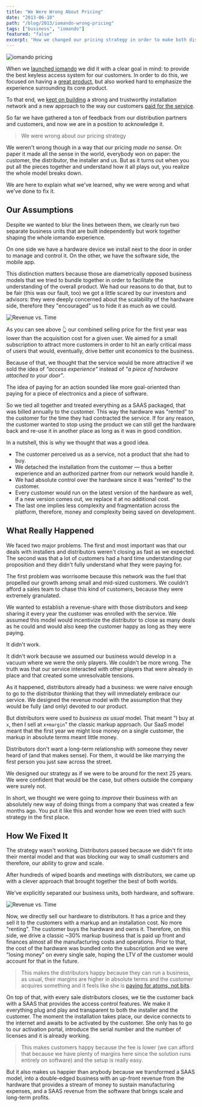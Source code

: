 ```yaml
---
title: "We Were Wrong About Pricing"
date: "2013-06-10"
path: "/blog/2013/iomando-wrong-pricing"
tags: ["business", "iomando"]
featured: "false"
excerpt: "How we changed our pricing strategy in order to make both distributors and customers happy, yet also create a business along the way."
---
```


![iomando pricing](./iomando-pricing.jpg "An early pricing slide taken from an old catalogue")

When we [launched iomando](/blog/2013/iomando-10) we did it with a clear goal in mind: to provide the best keyless access system for our customers. In order to do this, we focused on having a [great product](/blog/2013/iomando-cellular), but also worked hard to emphasize the experience surrounding its core product.

To that end, we [kept on building](/blog/2013/iomando-11) a strong and trustworthy installation network and a new approach to the way our customers [paid for the service](/blog/2013/services-and-subscriptions).

So far we have gathered a ton of feedback from our distribution partners and customers, and now we are in a position to acknowledge it.

> We were wrong about our pricing strategy

We weren't wrong though in a way that our pricing *made no sense*. On paper it made all the sense in the world, everybody won on paper: the customer, the distributor, the installer and us. But as it turns out when you put all the pieces together and understand how it all plays out, you realize the whole model breaks down.

We are here to explain what we've learned, why we were wrong and what we've done to fix it.


## Our Assumptions
Despite we wanted to blur the lines between them, we clearly run two separate business units that are built independently but work together shaping the whole iomando experience.

On one side we have a hardware device we install next to the door in order to manage and control it. On the other, we have the software side, the mobile app.

This distinction matters because those are diametrically opposed business models that we tried to bundle together in order to facilitate the understanding of the overall product. We had our reasons to do that, but to be fair (this was our fault, too) we got a little scared by our investors and advisors: they were deeply concerned about the scalability of the hardware side, therefore they "encouraged" us to hide it as much as we could.

![Revenue vs. Time](./revenue-time-graph-1.jpg "Our combined selling price for the first year was lower than the acquisition cost for a given user")

As you can see above 👆 our combined selling price for the first year was lower than the acquisition cost for a given user. We aimed for a small subscription to attract more customers in order to hit an early critical mass of users that would, eventually, drive better unit economics to the business.

Because of that, we thought that the service would be more attractive if we sold the idea of *"access experience"* instead of *"a piece of hardware attached to your door"*.

The idea of paying for an action sounded like more goal-oriented than paying for a piece of electronics and a piece of software.

So we tied all together and treated everything as a SAAS packaged, that was billed annually to the customer. This way the hardware was "rented" to the customer for the time they had contracted the service. If for any reason, the customer wanted to stop using the product we can still get the hardware back and re-use it in another place as long as it was in good condition.

In a nutshell, this is why we thought that was a good idea.

* The customer perceived us as a service, not a product that she had to buy.
* We detached the installation from the customer — thus a better experience and an authorized partner from our network would handle it.
* We had absolute control over the hardware since it was "rented" to the customer.
* Every customer would run on the latest version of the hardware as well, if a new version comes out, we replace it at no additional cost.
* The last one implies less complexity and fragmentation across the platform, therefore, money and complexity being saved on development.


## What Really Happened
We faced two major problems. The first and most important was that our deals with installers and distributors weren't closing as fast as we expected. The second was that a lot of customers had a hard time understanding our proposition and they didn't fully understand what they were paying for.

The first problem was worrisome because this network was the fuel that propelled our growth among small and mid-sized customers. We couldn't afford a sales team to chase this kind of customers, because they were extremely granulated.

We wanted to establish a revenue-share with those distributors and keep sharing it every year the customer was enrolled with the service. We assumed this model would incentivize the distributor to close as many deals as he could and would also keep the customer happy as long as they were paying.

It didn't work.

It didn't work because we assumed our business would develop in a vacuum where we were the only players. We couldn't be more wrong. The truth was that our service interacted with other players that were already in place and that created some unresolvable tensions.

As it happened, distributors already had a business: we were naive enough to go to the distributor thinking that they will immediately embrace our service. We designed the revenue model with the assumption that they would be fully (and only) devoted to our product.

But distributors were used to *business as usual* model. That meant "I buy at `x`, then I sell at `x+margin`" the classic markup approach. Our SaaS model meant that the first year we might lose money on a single customer, the markup in absolute terms meant little money.

Distributors don't want a long-term relationship with someone they never heard of (and that makes sense). For them, it would be like marrying the first person you just saw across the street.

We designed our strategy as if we were to be around for the next 25 years. We were confident that would be the case, but others outside the company were surely not.

In short, we thought we were going to *improve* their business with an absolutely new way of doing things from a company that was created a few months ago. You put it like this and wonder how we even tried with such strategy in the first place.


## How We Fixed It
The strategy wasn't working. Distributors passed because we didn't fit into their mental model and that was blocking our way to small customers and therefore, our ability to grow and scale.

After hundreds of wiped boards and meetings with distributors, we came up with a clever approach that brought together the best of both worlds.

We've explicitly separated our business units, both hardware, and software.

![Revenue vs. Time](./revenue-time-graph-2.jpg "We tweaked the business model in order to account for the sale of the hardware and build a SAAS on top")

Now, we directly sell our hardware to distributors. It has a price and they sell it to the customers with a markup and an installation cost. No more "renting". The customer buys the hardware and owns it. Therefore, on this side, we drive a classic ~30% markup business that is paid up front and finances almost all the manufacturing costs and operations. Prior to that, the cost of the hardware was bundled onto the subscription and we were "losing money" on every single sale, hoping the LTV of the customer would account for that in the future.

> This makes the distributors happy because they can run a business, as usual, their margins are higher in absolute terms and the customer acquires something and it feels like she is [paying for atoms, not bits](/blog/2014/plastic-bits).

On top of that, with every sale distributors closes, we tie the customer back with a SAAS that provides the access control features. We make it everything plug and play and transparent to both the installer and the customer. The moment the installation takes place, our device connects to the internet and awaits to be activated by the customer. She only has to go to our activation portal, introduce the serial number and the number of licenses and it is already working.

> This makes customers happy because the fee is lower (we can afford that because we have plenty of margins here since the solution runs entirely on software) and the setup is really easy.

But it also makes us happier than anybody because we transformed a SAAS model, into a double-edged business with an up-front revenue from the hardware that provides a stream of money to sustain manufacturing expenses, and a SAAS revenue from the software that brings scale and long-term profits.